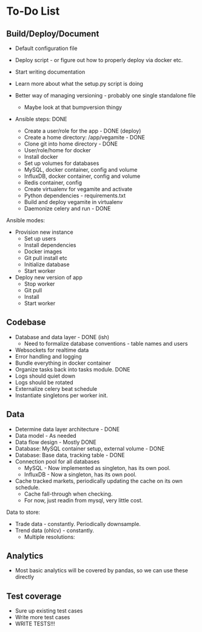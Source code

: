 # To-Do List

## Build/Deploy/Document

* Default configuration file
* Deploy script - or figure out how to properly deploy via docker etc.
* Start writing documentation
* Learn more about what the setup.py script is doing
* Better way of managing versioning - probably one single standalone file
	* Maybe look at that bumpversion thingy

* Ansible steps: DONE
	* Create a user/role for the app - DONE (deploy)
	* Create a home directory: /app/vegamite - DONE
	* Clone git into home directory - DONE
	* User/role/home for docker
	* Install docker
	* Set up volumes for databases
	* MySQL, docker container, config and volume
	* InfluxDB, docker container, config and volume
	* Redis container, config
	* Create virtualenv for vegamite and activate
	* Python dependencies - requirements.txt
	* Build and deploy vegamite in virtualenv
	* Daemonize celery and run - DONE


Ansible modes:
* Provision new instance
	* Set up users
	* Install dependencies
	* Docker images
	* Git pull install etc
	* Initialize database
	* Start worker
* Deploy new version of app
	* Stop worker
	* Git pull
	* Install
	* Start worker


## Codebase

* Database and data layer - DONE (ish)
	* Need to formalize database conventions - table names and users
* Websockets for realtime data
* Error handling and logging
* Bundle everything in docker container
* Organize tasks back into tasks module. DONE
* Logs should quiet down
* Logs should be rotated
* Externalize celery beat schedule
* Instantiate singletons per worker init.


## Data

* Determine data layer architecture - DONE
* Data model - As needed
* Data flow design - Mostly DONE
* Database: MySQL container setup, external volume - DONE
* Database: Base data, tracking table - DONE
* Connection pool for all databases
	* MySQL - Now implemented as singleton, has its own pool.
	* InfluxDB - Now a singleton, has its own pool.
* Cache tracked markets, periodically updating the cache on its own schedule.
	* Cache fall-through when checking.
	* For now, just readin from mysql, very little cost.

Data to store:
* Trade data - constantly. Periodically downsample.
* Trend data (ohlcv) - constantly.
	* Multiple resolutions: 


## Analytics

* Most basic analytics will be covered by pandas, so we can use these directly




## Test coverage

* Sure up existing test cases
* Write more test cases
* WRITE TESTS!!!

